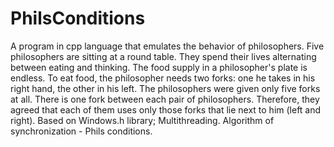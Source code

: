 # PhilsConditions
A program in cpp language that emulates the behavior of philosophers. Five philosophers are sitting at a round table. They spend their lives alternating between eating and thinking. The food supply in a philosopher's plate is endless. To eat food, the philosopher needs two forks: one he takes in his right hand, the other in his left. The philosophers were given only five forks at all. There is one fork between each pair of philosophers. Therefore, they agreed that each of them uses only those forks that lie next to him (left and right). Based on Windows.h library; Multithreading. Algorithm of synchronization - Phils conditions.
